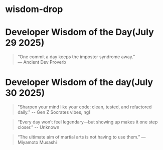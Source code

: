 # wisdom-drop

# Developer Wisdom of the Day(July 29 2025)

> “One commit a day keeps the imposter syndrome away.”  
— Ancient Dev Proverb

# Developer Wisdom of the day(July 30 2025)

> "Sharpen your mind like your code: clean, tested, and refactored daily."
-- Gen Z Socrates vibes, ngl

> “Every day won’t feel legendary—but showing up makes it one step closer.”
-- Unknown

> “The ultimate aim of martial arts is not having to use them.”
— Miyamoto Musashi
